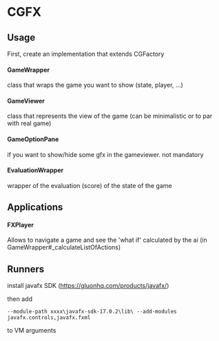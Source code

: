# CGFX


## Usage

First, create an implementation that extends CGFactory

#### GameWrapper
class that wraps the game you want to show (state, player, ...)

#### GameViewer
class that represents the view of the game (can be minimalistic or to par with real game)
	
#### GameOptionPane
if you want to show/hide some gfx in the gameviewer. not mandatory

#### EvaluationWrapper
wrapper of the evaluation (score) of the state of the game

## Applications

#### FXPlayer
Allows to navigate a game and see the 'what if' calculated by the ai (in GameWrapper#_calculateListOfActions)

## Runners

install javafx SDK (https://gluonhq.com/products/javafx/)

then add 
	
	--module-path xxxx\javafx-sdk-17.0.2\lib\ --add-modules javafx.controls,javafx.fxml

to VM arguments

